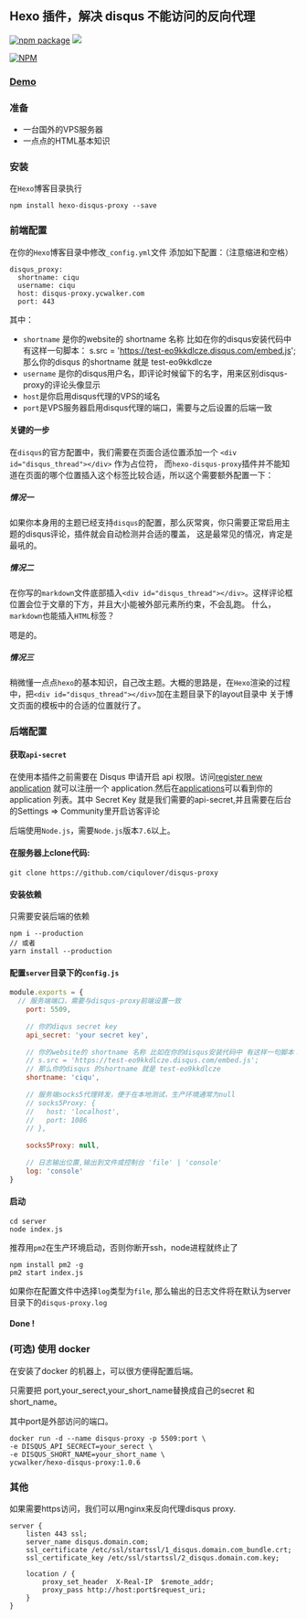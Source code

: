 ## Hexo 插件，解决 disqus 不能访问的反向代理
[![npm package](https://img.shields.io/npm/v/hexo-disqus-proxy.svg?style=flat)](https://www.npmjs.org/package/hexo-disqus-proxy)
![](https://img.shields.io/badge/node-%3E7.6-brightgreen.svg)

[![NPM](https://nodei.co/npm/hexo-disqus-proxy.png)](https://nodei.co/npm/hexo-disqus-proxy/)


### [Demo](https://ycwalker.com/test-disqus-proxy/)

### 准备
* 一台国外的VPS服务器
* 一点点的HTML基本知识

### 安装

在`Hexo`博客目录执行
```
npm install hexo-disqus-proxy --save
```

### 前端配置

在你的`Hexo`博客目录中修改`_config.yml`文件
添加如下配置：（注意缩进和空格）
```
disqus_proxy:
  shortname: ciqu
  username: ciqu
  host: disqus-proxy.ycwalker.com
  port: 443
```
其中：
* `shortname` 是你的website的 shortname 名称 比如在你的disqus安装代码中 有这样一句脚本：
         s.src = 'https://test-eo9kkdlcze.disqus.com/embed.js';
         那么你的disqus 的shortname 就是 test-eo9kkdlcze
* `username` 是你的disqus用户名，即评论时候留下的名字，用来区别disqus-proxy的评论头像显示
* `host`是你启用disqus代理的VPS的域名
* `port`是VPS服务器启用disqus代理的端口，需要与之后设置的后端一致

#### 关键的一步

在`disqus`的官方配置中，我们需要在页面合适位置添加一个 `<div id="disqus_thread"></div>` 作为占位符，
而`hexo-disqus-proxy`插件并不能知道在页面的哪个位置插入这个标签比较合适，所以这个需要额外配置一下：

##### 情况一
如果你本身用的主题已经支持`disqus`的配置，那么灰常爽，你只需要正常启用主题的disqus评论，插件就会自动检测并合适的覆盖，
这是最常见的情况，肯定是最吼的。
##### 情况二
在你写的`markdown`文件底部插入`<div id="disqus_thread"></div>`。这样评论框位置会位于文章的下方，并且大小能被外部元素所约束，不会乱跑。
什么，`markdown`也能插入`HTML`标签？

嗯是的。
##### 情况三
稍微懂一点点`hexo`的基本知识，自己改主题。大概的思路是，在`Hexo`渲染的过程中，把`<div id="disqus_thread"></div>`加在主题目录下的layout目录中
关于博文页面的模板中的合适的位置就行了。

### 后端配置


#### 获取`api-secret`

在使用本插件之前需要在 Disqus 申请开启 api 权限。访问[register new application](https://disqus.com/api/applications/register/) 就可以注册一个 application.然后在[applications](https://disqus.com/api/applications/)可以看到你的 application 列表。其中 Secret Key 就是我们需要的api-secret,并且需要在后台的Settings => Community里开启访客评论

后端使用`Node.js`，需要`Node.js`版本`7.6`以上。

#### 在服务器上clone代码:
```
git clone https://github.com/ciqulover/disqus-proxy
```
#### 安装依赖 
只需要安装后端的依赖
```
npm i --production
// 或者
yarn install --production
```

#### 配置`server`目录下的`config.js`
``` js
module.exports = {
  // 服务端端口，需要与disqus-proxy前端设置一致
    port: 5509,
  
    // 你的diqus secret key
    api_secret: 'your secret key',
  
    // 你的website的 shortname 名称 比如在你的disqus安装代码中 有这样一句脚本：
    // s.src = 'https://test-eo9kkdlcze.disqus.com/embed.js';
    // 那么你的disqus 的shortname 就是 test-eo9kkdlcze
    shortname: 'ciqu',
  
    // 服务端socks5代理转发，便于在本地测试，生产环境通常为null
    // socks5Proxy: {
    //   host: 'localhost',
    //   port: 1086
    // },
  
    socks5Proxy: null,
  
    // 日志输出位置,输出到文件或控制台 'file' | 'console'
    log: 'console'
}

```


#### 启动
```
cd server
node index.js
```

推荐用`pm2`在生产环境启动，否则你断开ssh，node进程就终止了

```
npm install pm2 -g
pm2 start index.js
```
如果你在配置文件中选择`log`类型为`file`, 那么输出的日志文件将在默认为server目录下的`disqus-proxy.log`

#### Done !

### (可选) 使用 docker

在安装了docker 的机器上，可以很方便得配置后端。

只需要把 port,your_serect,your_short_name替换成自己的secret 和short_name。

其中port是外部访问的端口。

````shell
docker run -d --name disqus-proxy -p 5509:port \
-e DISQUS_API_SECRECT=your_serect \
-e DISQUS_SHORT_NAME=your_short_name \
ycwalker/hexo-disqus-proxy:1.0.6 
````

### 其他

如果需要https访问，我们可以用nginx来反向代理disqus proxy.

```nginx
server {
    listen 443 ssl;
    server_name disqus.domain.com;
    ssl_certificate /etc/ssl/startssl/1_disqus.domain.com_bundle.crt;
    ssl_certificate_key /etc/ssl/startssl/2_disqus.domain.com.key;
    
    location / {
        proxy_set_header  X-Real-IP  $remote_addr;
        proxy_pass http://host:port$request_uri;
    }
}
```
